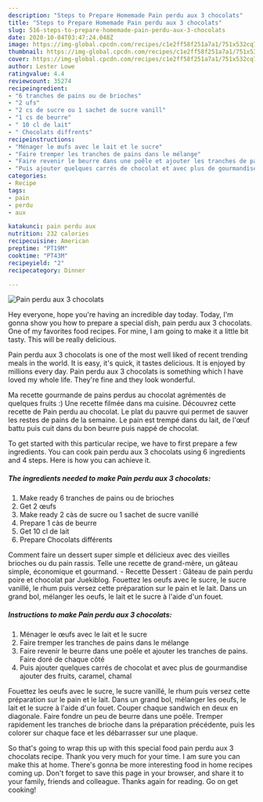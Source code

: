 ```yaml
---
description: "Steps to Prepare Homemade Pain perdu aux 3 chocolats"
title: "Steps to Prepare Homemade Pain perdu aux 3 chocolats"
slug: 516-steps-to-prepare-homemade-pain-perdu-aux-3-chocolats
date: 2020-10-04T03:47:24.048Z
image: https://img-global.cpcdn.com/recipes/c1e2ff58f251a7a1/751x532cq70/pain-perdu-aux-3-chocolats-photo-principale-de-la-recette.jpg
thumbnail: https://img-global.cpcdn.com/recipes/c1e2ff58f251a7a1/751x532cq70/pain-perdu-aux-3-chocolats-photo-principale-de-la-recette.jpg
cover: https://img-global.cpcdn.com/recipes/c1e2ff58f251a7a1/751x532cq70/pain-perdu-aux-3-chocolats-photo-principale-de-la-recette.jpg
author: Lester Lowe
ratingvalue: 4.4
reviewcount: 35274
recipeingredient:
- "6 tranches de pains ou de brioches"
- "2 ufs"
- "2 cs de sucre ou 1 sachet de sucre vanill"
- "1 cs de beurre"
- " 10 cl de lait"
- " Chocolats diffrents"
recipeinstructions:
- "Ménager le œufs avec le lait et le sucre"
- "Faire tremper les tranches de pains dans le mélange"
- "Faire revenir le beurre dans une poêle et ajouter les tranches de pains. Faire doré de chaque côté"
- "Puis ajouter quelques carrés de chocolat et avec plus de gourmandise ajouter des fruits, caramel, chamal"
categories:
- Recipe
tags:
- pain
- perdu
- aux

katakunci: pain perdu aux 
nutrition: 232 calories
recipecuisine: American
preptime: "PT19M"
cooktime: "PT43M"
recipeyield: "2"
recipecategory: Dinner

---
```



![Pain perdu aux 3 chocolats](https://img-global.cpcdn.com/recipes/c1e2ff58f251a7a1/751x532cq70/pain-perdu-aux-3-chocolats-photo-principale-de-la-recette.jpg)

Hey everyone, hope you're having an incredible day today. Today, I'm gonna show you how to prepare a special dish, pain perdu aux 3 chocolats. One of my favorites food recipes. For mine, I am going to make it a little bit tasty. This will be really delicious.

Pain perdu aux 3 chocolats is one of the most well liked of recent trending meals in the world. It is easy, it's quick, it tastes delicious. It is enjoyed by millions every day. Pain perdu aux 3 chocolats is something which I have loved my whole life. They're fine and they look wonderful.

Ma recette gourmande de pains perdus au chocolat agrémentés de quelques fruits :) Une recette filmée dans ma cuisine. Découvrez cette recette de Pain perdu au chocolat. Le plat du pauvre qui permet de sauver les restes de pains de la semaine. Le pain est trempé dans du lait, de l&#39;œuf battu puis cuit dans du bon beurre puis nappé de chocolat.


To get started with this particular recipe, we have to first prepare a few ingredients. You can cook pain perdu aux 3 chocolats using 6 ingredients and 4 steps. Here is how you can achieve it.

<!--inarticleads1-->

##### The ingredients needed to make Pain perdu aux 3 chocolats:

1. Make ready 6 tranches de pains ou de brioches
1. Get 2 œufs
1. Make ready 2 càs de sucre ou 1 sachet de sucre vanillé
1. Prepare 1 càs de beurre
1. Get  10 cl de lait
1. Prepare  Chocolats différents


Comment faire un dessert super simple et délicieux avec des vieilles brioches ou du pain rassis. Telle une recette de grand-mère, un gâteau simple, économique et gourmand. - Recette Dessert : Gâteau de pain perdu poire et chocolat par Juekiblog. Fouettez les oeufs avec le sucre, le sucre vanillé, le rhum puis versez cette préparation sur le pain et le lait. Dans un grand bol, mélanger les oeufs, le lait et le sucre à l&#39;aide d&#39;un fouet. 

<!--inarticleads2-->

##### Instructions to make Pain perdu aux 3 chocolats:

1. Ménager le œufs avec le lait et le sucre
1. Faire tremper les tranches de pains dans le mélange
1. Faire revenir le beurre dans une poêle et ajouter les tranches de pains. Faire doré de chaque côté
1. Puis ajouter quelques carrés de chocolat et avec plus de gourmandise ajouter des fruits, caramel, chamal


Fouettez les oeufs avec le sucre, le sucre vanillé, le rhum puis versez cette préparation sur le pain et le lait. Dans un grand bol, mélanger les oeufs, le lait et le sucre à l&#39;aide d&#39;un fouet. Couper chaque sandwich en deux en diagonale. Faire fondre un peu de beurre dans une poêle. Tremper rapidement les tranches de brioche dans la préparation précédente, puis les colorer sur chaque face et les débarrasser sur une plaque. 

So that's going to wrap this up with this special food pain perdu aux 3 chocolats recipe. Thank you very much for your time. I am sure you can make this at home. There's gonna be more interesting food in home recipes coming up. Don't forget to save this page in your browser, and share it to your family, friends and colleague. Thanks again for reading. Go on get cooking!
